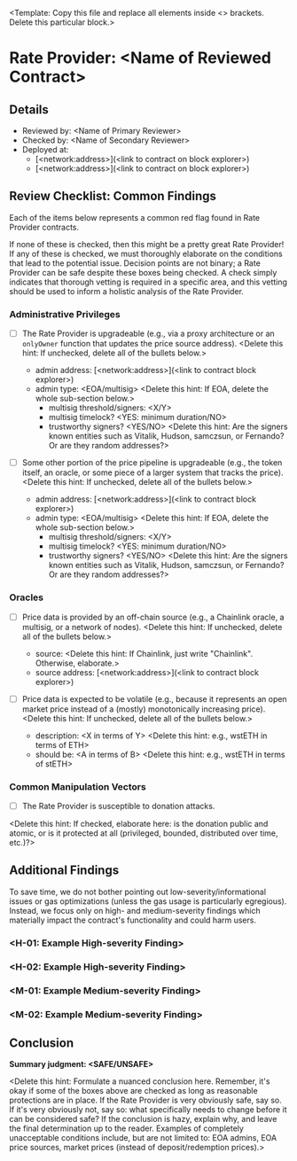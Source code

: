 \<Template: Copy this file and replace all elements inside \<\> brackets. Delete this particular block.\>

# Rate Provider: \<Name of Reviewed Contract\>

## Details
- Reviewed by: \<Name of Primary Reviewer\>
- Checked by: \<Name of Secondary Reviewer\>
- Deployed at:
    - [\<network:address\>](\<link to contract on block explorer\>)
    - [\<network:address\>](\<link to contract on block explorer\>)

## Review Checklist: Common Findings
Each of the items below represents a common red flag found in Rate Provider contracts.

If none of these is checked, then this might be a pretty great Rate Provider! If any of these is checked, we must thoroughly elaborate on the conditions that lead to the potential issue. Decision points are not binary; a Rate Provider can be safe despite these boxes being checked. A check simply indicates that thorough vetting is required in a specific area, and this vetting should be used to inform a holistic analysis of the Rate Provider.

### Administrative Privileges
- [ ] The Rate Provider is upgradeable (e.g., via a proxy architecture or an `onlyOwner` function that updates the price source address). \<Delete this hint: If unchecked, delete all of the bullets below.\>
    - admin address: [\<network:address\>](\<link to contract block explorer\>)
    - admin type: \<EOA/multisig\> \<Delete this hint: If EOA, delete the whole sub-section below.\>
        - multisig threshold/signers: \<X/Y\>
        - multisig timelock? \<YES: minimum duration/NO\>
        - trustworthy signers? \<YES/NO\> \<Delete this hint: Are the signers known entities such as Vitalik, Hudson, samczsun, or Fernando? Or are they random addresses?\>

- [ ] Some other portion of the price pipeline is upgradeable (e.g., the token itself, an oracle, or some piece of a larger system that tracks the price). \<Delete this hint: If unchecked, delete all of the bullets below.\>
    - admin address: [\<network:address\>](\<link to contract block explorer\>)
    - admin type: \<EOA/multisig\> \<Delete this hint: If EOA, delete the whole sub-section below.\>
        - multisig threshold/signers: \<X/Y\>
        - multisig timelock? \<YES: minimum duration/NO\>
        - trustworthy signers? \<YES/NO\> \<Delete this hint: Are the signers known entities such as Vitalik, Hudson, samczsun, or Fernando? Or are they random addresses?\>

### Oracles
- [ ] Price data is provided by an off-chain source (e.g., a Chainlink oracle, a multisig, or a network of nodes). \<Delete this hint: If unchecked, delete all of the bullets below.\>
    - source: \<Delete this hint: If Chainlink, just write "Chainlink". Otherwise, elaborate.\>
    - source address: [\<network:address\>](\<link to contract block explorer\>)

- [ ] Price data is expected to be volatile (e.g., because it represents an open market price instead of a (mostly) monotonically increasing price). \<Delete this hint: If unchecked, delete all of the bullets below.\>
    - description: \<X in terms of Y\> \<Delete this hint: e.g., wstETH in terms of ETH\>
    - should be: \<A in terms of B\> \<Delete this hint: e.g., wstETH in terms of stETH\>

### Common Manipulation Vectors
- [ ] The Rate Provider is susceptible to donation attacks.

\<Delete this hint: If checked, elaborate here: is the donation public and atomic, or is it protected at all (privileged, bounded, distributed over time, etc.)?\>

## Additional Findings
To save time, we do not bother pointing out low-severity/informational issues or gas optimizations (unless the gas usage is particularly egregious). Instead, we focus only on high- and medium-severity findings which materially impact the contract's functionality and could harm users.

### \<H-01: Example High-severity Finding\>
### \<H-02: Example High-severity Finding\>
### \<M-01: Example Medium-severity Finding\>
### \<M-02: Example Medium-severity Finding\>

## Conclusion
**Summary judgment: \<SAFE/UNSAFE\>**

\<Delete this hint: Formulate a nuanced conclusion here. Remember, it's okay if some of the boxes above are checked as long as reasonable protections are in place. If the Rate Provider is very obviously safe, say so. If it's very obviously not, say so: what specifically needs to change before it can be considered safe? If the conclusion is hazy, explain why, and leave the final determination up to the reader. Examples of completely unacceptable conditions include, but are not limited to: EOA admins, EOA price sources, market prices (instead of deposit/redemption prices).\>
